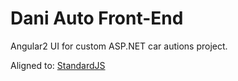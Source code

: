 # Dani Auto Front-End

Angular2 UI for custom ASP.NET car autions project.

Aligned to:
[StandardJS](shttps://github.com/feross/standard)